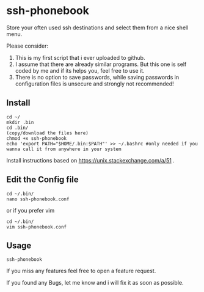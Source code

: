 # ssh-phonebook
Store your often used ssh destinations and select them from a nice shell menu.

Please consider:
1. This is my first script that i ever uploaded to github. 
2. I assume that there are already similar programs. But this one is self coded by me and if its helps you, feel free to use it.
3. There is no option to save passwords, while saving passwords in configuration files is unsecure and strongly not recommended!
  
  
## Install
```
cd ~/
mkdir .bin 
cd .bin/
(copy/download the files here)
chmod +x ssh-phonebook
echo 'export PATH="$HOME/.bin:$PATH"' >> ~/.bashrc #only needed if you wanna call it from anywhere in your system
```
Install instructions based on https://unix.stackexchange.com/a/51 .

 
## Edit the Config file
```
cd ~/.bin/
nano ssh-phonebook.conf
```
or if you prefer vim
```
cd ~/.bin/
vim ssh-phonebook.conf
```

 
## Usage
```
ssh-phonebook
```


If you miss any features feel free to open a feature request.
 
If you found any Bugs, let me know and i will fix it as soon as possible.

